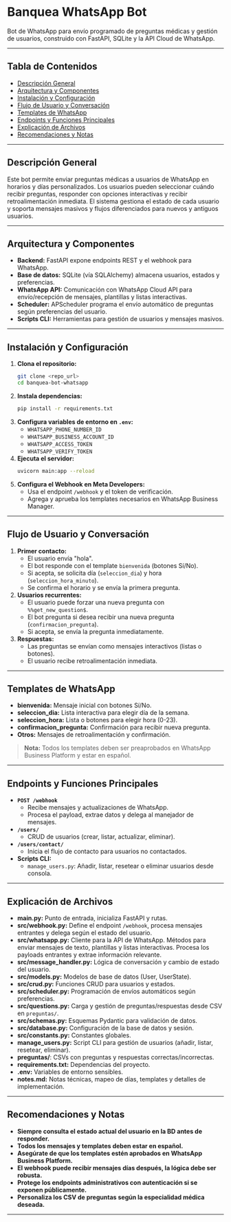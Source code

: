 # Banquea WhatsApp Bot

Bot de WhatsApp para envío programado de preguntas médicas y gestión de usuarios, construido con FastAPI, SQLite y la API Cloud de WhatsApp.

---

## Tabla de Contenidos
- [Descripción General](#descripción-general)
- [Arquitectura y Componentes](#arquitectura-y-componentes)
- [Instalación y Configuración](#instalación-y-configuración)
- [Flujo de Usuario y Conversación](#flujo-de-usuario-y-conversación)
- [Templates de WhatsApp](#templates-de-whatsapp)
- [Endpoints y Funciones Principales](#endpoints-y-funciones-principales)
- [Explicación de Archivos](#explicación-de-archivos)
- [Recomendaciones y Notas](#recomendaciones-y-notas)

---

## Descripción General
Este bot permite enviar preguntas médicas a usuarios de WhatsApp en horarios y días personalizados. Los usuarios pueden seleccionar cuándo recibir preguntas, responder con opciones interactivas y recibir retroalimentación inmediata. El sistema gestiona el estado de cada usuario y soporta mensajes masivos y flujos diferenciados para nuevos y antiguos usuarios.

---

## Arquitectura y Componentes
- **Backend:** FastAPI expone endpoints REST y el webhook para WhatsApp.
- **Base de datos:** SQLite (vía SQLAlchemy) almacena usuarios, estados y preferencias.
- **WhatsApp API:** Comunicación con WhatsApp Cloud API para envío/recepción de mensajes, plantillas y listas interactivas.
- **Scheduler:** APScheduler programa el envío automático de preguntas según preferencias del usuario.
- **Scripts CLI:** Herramientas para gestión de usuarios y mensajes masivos.

---

## Instalación y Configuración
1. **Clona el repositorio:**
   ```sh
   git clone <repo_url>
   cd banquea-bot-whatsapp
   ```
2. **Instala dependencias:**
   ```sh
   pip install -r requirements.txt
   ```
3. **Configura variables de entorno en `.env`:**
   - `WHATSAPP_PHONE_NUMBER_ID`
   - `WHATSAPP_BUSINESS_ACCOUNT_ID`
   - `WHATSAPP_ACCESS_TOKEN`
   - `WHATSAPP_VERIFY_TOKEN`
4. **Ejecuta el servidor:**
   ```sh
   uvicorn main:app --reload
   ```
5. **Configura el Webhook en Meta Developers:**
   - Usa el endpoint `/webhook` y el token de verificación.
   - Agrega y aprueba los templates necesarios en WhatsApp Business Manager.

---

## Flujo de Usuario y Conversación
1. **Primer contacto:**
   - El usuario envía "hola".
   - El bot responde con el template `bienvenida` (botones Sí/No).
   - Si acepta, se solicita día (`seleccion_dia`) y hora (`seleccion_hora_minuto`).
   - Se confirma el horario y se envía la primera pregunta.
2. **Usuarios recurrentes:**
   - El usuario puede forzar una nueva pregunta con `%%get_new_question$`.
   - El bot pregunta si desea recibir una nueva pregunta (`confirmacion_pregunta`).
   - Si acepta, se envía la pregunta inmediatamente.
3. **Respuestas:**
   - Las preguntas se envían como mensajes interactivos (listas o botones).
   - El usuario recibe retroalimentación inmediata.

---

## Templates de WhatsApp
- **bienvenida:** Mensaje inicial con botones Sí/No.
- **seleccion_dia:** Lista interactiva para elegir día de la semana.
- **seleccion_hora:** Lista o botones para elegir hora (0-23).
- **confirmacion_pregunta:** Confirmación para recibir nueva pregunta.
- **Otros:** Mensajes de retroalimentación y confirmación.

> **Nota:** Todos los templates deben ser preaprobados en WhatsApp Business Platform y estar en español.

---

## Endpoints y Funciones Principales
- **`POST /webhook`**
  - Recibe mensajes y actualizaciones de WhatsApp.
  - Procesa el payload, extrae datos y delega al manejador de mensajes.
- **`/users/`**
  - CRUD de usuarios (crear, listar, actualizar, eliminar).
- **`/users/contact/`**
  - Inicia el flujo de contacto para usuarios no contactados.
- **Scripts CLI:**
  - `manage_users.py`: Añadir, listar, resetear o eliminar usuarios desde consola.

---

## Explicación de Archivos
- **main.py:** Punto de entrada, inicializa FastAPI y rutas.
- **src/webhook.py:** Define el endpoint `/webhook`, procesa mensajes entrantes y delega según el estado del usuario.
- **src/whatsapp.py:** Cliente para la API de WhatsApp. Métodos para enviar mensajes de texto, plantillas y listas interactivas. Procesa los payloads entrantes y extrae información relevante.
- **src/message_handler.py:** Lógica de conversación y cambio de estado del usuario.
- **src/models.py:** Modelos de base de datos (User, UserState).
- **src/crud.py:** Funciones CRUD para usuarios y estados.
- **src/scheduler.py:** Programación de envíos automáticos según preferencias.
- **src/questions.py:** Carga y gestión de preguntas/respuestas desde CSV en `preguntas/`.
- **src/schemas.py:** Esquemas Pydantic para validación de datos.
- **src/database.py:** Configuración de la base de datos y sesión.
- **src/constants.py:** Constantes globales.
- **manage_users.py:** Script CLI para gestión de usuarios (añadir, listar, resetear, eliminar).
- **preguntas/**: CSVs con preguntas y respuestas correctas/incorrectas.
- **requirements.txt:** Dependencias del proyecto.
- **.env:** Variables de entorno sensibles.
- **notes.md:** Notas técnicas, mapeo de días, templates y detalles de implementación.

---

## Recomendaciones y Notas
- **Siempre consulta el estado actual del usuario en la BD antes de responder.**
- **Todos los mensajes y templates deben estar en español.**
- **Asegúrate de que los templates estén aprobados en WhatsApp Business Platform.**
- **El webhook puede recibir mensajes días después, la lógica debe ser robusta.**
- **Protege los endpoints administrativos con autenticación si se exponen públicamente.**
- **Personaliza los CSV de preguntas según la especialidad médica deseada.**

---
